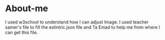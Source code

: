 # About-me

I used w3school to understand how I can adjust Image.
I used teacher samer's file to fill the eslintric.json file and Ta Emad to help me from where I can get this file.